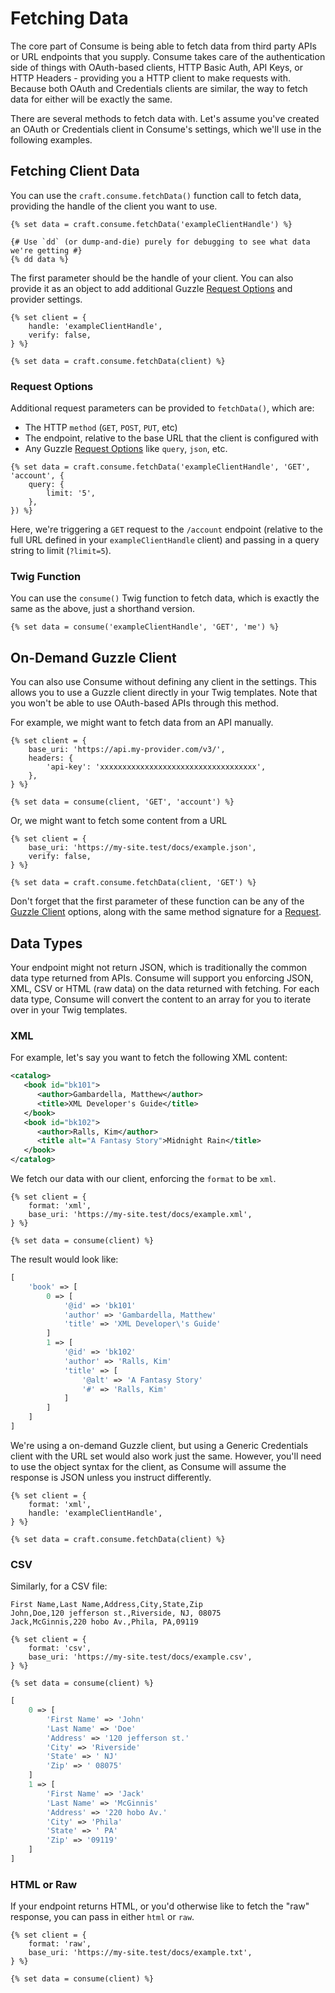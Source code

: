 # Fetching Data
The core part of Consume is being able to fetch data from third party APIs or URL endpoints that you supply. Consume takes care of the authentication side of things with OAuth-based clients, HTTP Basic Auth, API Keys, or HTTP Headers - providing you a HTTP client to make requests with. Because both OAuth and Credentials clients are similar, the way to fetch data for either will be exactly the same.

There are several methods to fetch data with. Let's assume you've created an OAuth or Credentials client in Consume's settings, which we'll use in the following examples.

## Fetching Client Data
You can use the `craft.consume.fetchData()` function call to fetch data, providing the handle of the client you want to use.

```twig
{% set data = craft.consume.fetchData('exampleClientHandle') %}

{# Use `dd` (or dump-and-die) purely for debugging to see what data we're getting #}
{% dd data %}
```

The first parameter should be the handle of your client. You can also provide it as an object to add additional Guzzle [Request Options](https://docs.guzzlephp.org/en/stable/request-options.html) and provider settings.

```twig
{% set client = {
    handle: 'exampleClientHandle',
    verify: false,
} %}

{% set data = craft.consume.fetchData(client) %}
```

### Request Options
Additional request parameters can be provided to `fetchData()`, which are:

- The HTTP `method` (`GET`, `POST`, `PUT`, etc)
- The endpoint, relative to the base URL that the client is configured with
- Any Guzzle [Request Options](https://docs.guzzlephp.org/en/stable/request-options.html) like `query`, `json`, etc.

```twig
{% set data = craft.consume.fetchData('exampleClientHandle', 'GET', 'account', {
    query: {
        limit: '5',
    },
}) %}
```

Here, we're triggering a `GET` request to the `/account` endpoint (relative to the full URL defined in your `exampleClientHandle` client) and passing in a query string to limit (`?limit=5`).

### Twig Function
You can use the `consume()` Twig function to fetch data, which is exactly the same as the above, just a shorthand version.

```twig
{% set data = consume('exampleClientHandle', 'GET', 'me') %}
```

## On-Demand Guzzle Client
You can also use Consume without defining any client in the settings. This allows you to use a Guzzle client directly in your Twig templates. Note that you won't be able to use OAuth-based APIs through this method.

For example, we might want to fetch data from an API manually.

```twig
{% set client = {
    base_uri: 'https://api.my-provider.com/v3/',
    headers: {
        'api-key': 'xxxxxxxxxxxxxxxxxxxxxxxxxxxxxxxxxxx',
    },
} %}

{% set data = consume(client, 'GET', 'account') %}
```

Or, we might want to fetch some content from a URL

```twig
{% set client = {
    base_uri: 'https://my-site.test/docs/example.json',
    verify: false,
} %}

{% set data = craft.consume.fetchData(client, 'GET') %}
```

Don't forget that the first parameter of these function can be any of the [Guzzle Client](https://docs.guzzlephp.org/en/stable/quickstart.html#creating-a-client) options, along with the same method signature for a [Request](https://docs.guzzlephp.org/en/stable/request-options.html).

## Data Types
Your endpoint might not return JSON, which is traditionally the common data type returned from APIs. Consume will support you enforcing JSON, XML, CSV or HTML (raw data) on the data returned with fetching. For each data type, Consume will convert the content to an array for you to iterate over in your Twig templates.

### XML
For example, let's say you want to fetch the following XML content:

```xml
<catalog>
   <book id="bk101">
      <author>Gambardella, Matthew</author>
      <title>XML Developer's Guide</title>
   </book>
   <book id="bk102">
      <author>Ralls, Kim</author>
      <title alt="A Fantasy Story">Midnight Rain</title>
   </book>
</catalog>
```

We fetch our data with our client, enforcing the `format` to be `xml`. 

```twig
{% set client = {
    format: 'xml',
    base_uri: 'https://my-site.test/docs/example.xml',
} %}

{% set data = consume(client) %}
```

The result would look like:

```php
[
    'book' => [
        0 => [
            '@id' => 'bk101'
            'author' => 'Gambardella, Matthew'
            'title' => 'XML Developer\'s Guide'
        ]
        1 => [
            '@id' => 'bk102'
            'author' => 'Ralls, Kim'
            'title' => [
                '@alt' => 'A Fantasy Story'
                '#' => 'Ralls, Kim'
            ]
        ]
    ]
]
```

We're using a on-demand Guzzle client, but using a Generic Credentials client with the URL set would also work just the same. However, you'll need to use the object syntax for the client, as Consume will assume the response is JSON unless you instruct differently.

```twig
{% set client = {
    format: 'xml',
    handle: 'exampleClientHandle',
} %}

{% set data = craft.consume.fetchData(client) %}
```

### CSV
Similarly, for a CSV file:

```csv
First Name,Last Name,Address,City,State,Zip
John,Doe,120 jefferson st.,Riverside, NJ, 08075
Jack,McGinnis,220 hobo Av.,Phila, PA,09119
```

```twig
{% set client = {
    format: 'csv',
    base_uri: 'https://my-site.test/docs/example.csv',
} %}

{% set data = consume(client) %}
```

```php
[
    0 => [
        'First Name' => 'John'
        'Last Name' => 'Doe'
        'Address' => '120 jefferson st.'
        'City' => 'Riverside'
        'State' => ' NJ'
        'Zip' => ' 08075'
    ]
    1 => [
        'First Name' => 'Jack'
        'Last Name' => 'McGinnis'
        'Address' => '220 hobo Av.'
        'City' => 'Phila'
        'State' => ' PA'
        'Zip' => '09119'
    ]
]
```

### HTML or Raw
If your endpoint returns HTML, or you'd otherwise like to fetch the "raw" response, you can pass in either `html` or `raw`.

```twig
{% set client = {
    format: 'raw',
    base_uri: 'https://my-site.test/docs/example.txt',
} %}

{% set data = consume(client) %}
```
